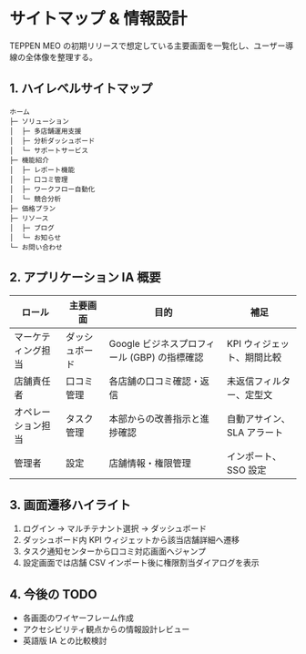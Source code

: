 # サイトマップ & 情報設計

TEPPEN MEO の初期リリースで想定している主要画面を一覧化し、ユーザー導線の全体像を整理する。

## 1. ハイレベルサイトマップ

```
ホーム
├─ ソリューション
│  ├─ 多店舗運用支援
│  ├─ 分析ダッシュボード
│  └─ サポートサービス
├─ 機能紹介
│  ├─ レポート機能
│  ├─ 口コミ管理
│  ├─ ワークフロー自動化
│  └─ 競合分析
├─ 価格プラン
├─ リソース
│  ├─ ブログ
│  └─ お知らせ
└─ お問い合わせ
```

## 2. アプリケーション IA 概要

| ロール | 主要画面 | 目的 | 補足 |
| --- | --- | --- | --- |
| マーケティング担当 | ダッシュボード | Google ビジネスプロフィール (GBP) の指標確認 | KPI ウィジェット、期間比較 |
| 店舗責任者 | 口コミ管理 | 各店舗の口コミ確認・返信 | 未返信フィルター、定型文 |
| オペレーション担当 | タスク管理 | 本部からの改善指示と進捗確認 | 自動アサイン、SLA アラート |
| 管理者 | 設定 | 店舗情報・権限管理 | インポート、SSO 設定 |

## 3. 画面遷移ハイライト

1. ログイン → マルチテナント選択 → ダッシュボード
2. ダッシュボード内 KPI ウィジェットから該当店舗詳細へ遷移
3. タスク通知センターから口コミ対応画面へジャンプ
4. 設定画面では店舗 CSV インポート後に権限割当ダイアログを表示

## 4. 今後の TODO

- 各画面のワイヤーフレーム作成
- アクセシビリティ観点からの情報設計レビュー
- 英語版 IA との比較検討
